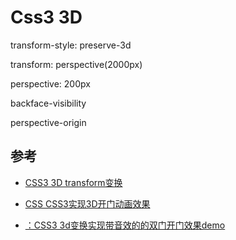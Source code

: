 # Css3 3D




transform-style: preserve-3d

transform: perspective(2000px)

perspective: 200px

backface-visibility

perspective-origin


## 参考
- [CSS3 3D transform变换](https://www.zhangxinxu.com/wordpress/2012/09/css3-3d-transform-perspective-animate-transition/)

- [CSS CSS3实现3D开门动画效果](https://www.zhangxinxu.com/wordpress/2018/06/css-css3-3d-open-door-animation/)

- [：CSS3 3d变换实现带音效的的双门开门效果demo](https://www.zhangxinxu.com/study/201806/css3-3d-door-open-double.html)